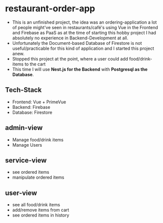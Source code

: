 # restaurant-order-app

- This is an unfinished project, the idea was an ordering-application a lot of people might've seen in restaurants/café's using Vue in the Frontend and Firebase as PaaS as at the time of starting this hobby project I had absolutely no experience in Backend-Development at all. 
- Unfortunately the Document-based Database of Firestore is not useful/practicable for this kind of application and I started this project anew.
- Stopped this project at the point, where a user could add food/drink-items to the cart
- This time I will use **Nest.js for the Backend** with **Postgresql as the Database**. 

## Tech-Stack
- Frontend: Vue + PrimeVue
- Backend: Firebase
- Database: Firestore

## admin-view

- Manage food/drink items
- Manage Users

## service-view

- see ordered items
- manipulate ordered items

## user-view

- see all food/drink items
- add/remove items from cart
- see ordered items in history

